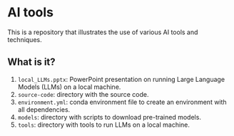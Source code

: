 # AI tools

This is a repository that illustrates the use of
various AI tools and techniques.


## What is it?

1. `local_LLMs.pptx`: PowerPoint presentation on running Large Language
   Models (LLMs) on a local machine.
1. `source-code`: directory with the source code.
1. `environment.yml`: conda environment file to create an environment
   with all dependencies.
1. `models`: directory with scripts to download pre-trained models.
1. `tools`: directory with tools to run LLMs on a local machine.
